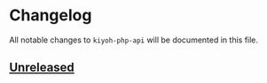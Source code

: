 # Changelog

All notable changes to `kiyoh-php-api` will be documented in this file.

## [Unreleased]

[Unreleased]: https://github.com/mvdnbrk/kiyoh-php-api/compare/
